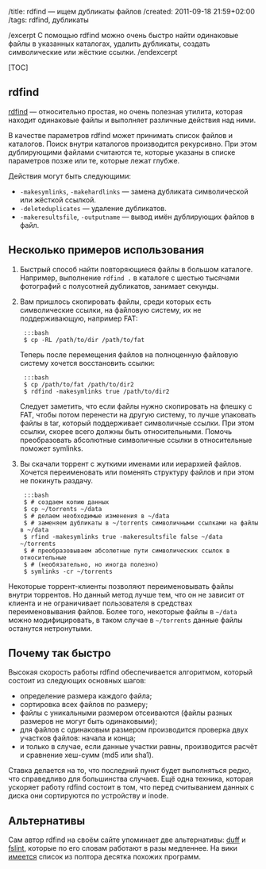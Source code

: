 /title: rdfind — ищем дубликаты файлов
/created: 2011-09-18 21:59+02:00
/tags: rdfind, дубликаты

/excerpt
С помощью rdfind можно очень быстро найти одинаковые файлы в указанных
каталогах, удалить дубликаты, создать символические или жёсткие ссылки.
/endexcerpt

[TOC]

## rdfind

[rdfind] — относительно простая, но очень полезная утилита, которая
находит одинаковые файлы и выполняет различные действия над ними.

В качестве параметров rdfind может принимать список файлов и
каталогов. Поиск внутри каталогов производится рекурсивно. При этом
дублирующими файлами считаются те, которые указаны в списке параметров
позже или те, которые лежат глубже.

Действия могут быть следующими:

  * `-makesymlinks`, `-makehardlinks` — замена дубликата символической
    или жёсткой ссылкой.
  * `-deleteduplicates` — удаление дубликатов.
  * `-makeresultsfile`, `-outputname` — вывод имён дублирующих
    файлов в файл.

[rdfind]: http://rdfind.pauldreik.se/


## Несколько примеров использования

1. Быстрый способ найти повторяющиеся файлы в большом каталоге. Например,
выполнение `rdfind .` в каталоге с шестью тысячами фотографий с полусотней
дубликатов, занимает секунды.

2. Вам пришлось скопировать файлы, среди которых есть символические ссылки, на
файловую систему, их не поддерживающую, например FAT:

        :::bash
        $ cp -RL /path/to/dir /path/to/fat

    Теперь после перемещения файлов на полноценную файловую систему хочется
восстановить ссылки:

        :::bash
        $ cp /path/to/fat /path/to/dir2
        $ rdfind -makesymlinks true /path/to/dir2

    Следует заметить, что если файлы нужно скопировать на флешку с FAT, чтобы
потом перенести на другую систему, то лучше упаковать файлы в tar, который
поддерживает символичные ссылки. При этом ссылки, скорее всего должны быть
относительными. Помочь преобразовать абсолютные символичные ссылки в
относительные поможет symlinks.

3. Вы скачали торрент с жуткими именами или иерархией файлов. Хочется
переименовать или поменять структуру файлов и при этом не покинуть раздачу.

        :::bash
        $ # создаем копию данных
        $ cp ~/torrents ~/data
        $ # делаем необходимые изменения в ~/data
        $ # заменяем дубликаты в ~/torrents символичными ссылками на файлы в ~/data
        $ rfind -makesymlinks true -makeresultsfile false ~/data ~/torrents
        $ # преобразовываем абсолютные пути символических ссылок в относительные
        $ # (необязательно, но иногда полезно)
        $ symlinks -cr ~/torrents

Некоторые торрент-клиенты позволяют переименовывать файлы внутри
торрентов. Но данный метод лучше тем, что он не зависит от клиента и
не ограничивает пользователя в средствах переименовывания
файлов. Более того, некоторые файлы в `~/data` можно модифицировать, в
таком случае в `~/torrents` данные файлы останутся нетронутыми.


## Почему так быстро

Высокая скорость работы rdfind обеспечивается алгоритмом, который состоит из
следующих основных шагов:

  * определение размера каждого файла;
  * сортировка всех файлов по размеру;
  * файлы с уникальными размером отсеиваются (файлы разных размеров не
    могут быть одинаковыми);
  * для файлов с одинаковым размером производится проверка двух
    участков файлов: начала и конца;
  * и только в случае, если данные участки равны, производится
    расчёт и сравнение хеш-сумм (md5 или sha1).

Ставка делается на то, что последний пункт будет выполняться редко,
что справедливо для большинства случаев. Ещё одна техника, которая
ускоряет работу rdfind состоит в том, что перед считыванием данных с
диска они сортируются по устройству и inode.


## Альтернативы

Сам автор rdfind на своём сайте упоминает две альтернативы: [duff] и
[fslint], которые по его словам работают в разы медленнее. На вики
[имеется] список из полтора десятка похожих программ.

[duff]: http://duff.sourceforge.net/
[fslint]: http://www.pixelbeat.org/fslint/
[имеется]: http://en.wikipedia.org/wiki/Fdupes#Similar_programs

